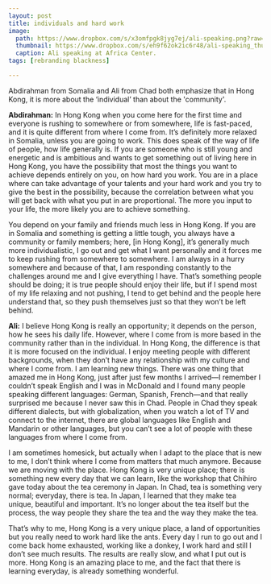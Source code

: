 ```yaml
---
layout: post
title: individuals and hard work
image:
  path: https://www.dropbox.com/s/x3omfpgk8jyg7ej/ali-speaking.png?raw=1
  thumbnail: https://www.dropbox.com/s/eh9f62ok2ic6r48/ali-speaking_thumbnail.png?raw=1
  caption: Ali speaking at Africa Center.
tags: [rebranding blackness]

---
```


Abdirahman from Somalia and Ali from Chad both emphasize that in Hong Kong, it is more about the ‘individual’ than about the 'community'.

<!--more-->

**Abdirahman:** In Hong Kong when you come here for the first time and everyone is rushing to somewhere or from somewhere, life is fast-paced, and it is quite different from where I come from. It’s definitely more relaxed in Somalia, unless you are going to work. This does speak of the way of life of people, how life generally is. If you are someone who is still young and energetic and is ambitious and wants to get something out of living here in Hong Kong, you have the possibility that most the things you want to achieve depends entirely on you, on how hard you work. You are in a place where can take advantage of your talents and your hard work and you try to give the best in the possibility, because the correlation between what you will get back with what you put in are proportional. The more you input to your life, the more likely you are to achieve something. 

You depend on your family and friends much less in Hong Kong. If you are in Somalia and something is getting a little tough, you always have a community or family members; here, [in Hong Kong], it’s generally much more individualistic, I go out and get what I want personally and it forces me to keep rushing from somewhere to somewhere. I am always in a hurry somewhere and because of that, I am responding constantly to the challenges around me and I give everything I have. That’s something people should be doing; it is true people should enjoy their life, but if I spend most of my life relaxing and not pushing, I tend to get behind and the people here understand that, so they push themselves just so that they won’t be left behind. 

**Ali:** I believe Hong Kong is really an opportunity; it depends on the person, how he sees his daily life. However, where I come from is more based in the community rather than in the individual. In Hong Kong, the difference is that it is more focused on the individual. I enjoy meeting people with different backgrounds, when they don’t have any relationship with my culture and where I come from. I am learning new things. There was one thing that amazed me in Hong Kong, just after just few months I arrived—I remember I couldn’t speak English and I was in McDonald and I found many people speaking different languages: German, Spanish, French—and that really surprised me because I never saw this in Chad. People in Chad they speak different dialects, but with globalization, when you watch a lot of TV and connect to the internet, there are global languages like English and Mandarin or other languages, but you can’t see a lot of people with these languages from where I come from. 

I am sometimes homesick, but actually when I adapt to the place that is new to me, I don’t think where I come from matters that much anymore. Because we are moving with the place. Hong Kong is very unique place; there is something new every day that we can learn, like the workshop that Chihiro gave today about the tea ceremony in Japan. In Chad, tea is something very normal; everyday, there is tea. In Japan, I learned that they make tea unique, beautiful and important. It’s no longer about the tea itself but the process, the way people they share the tea and the way they make the tea. 

That’s why to me, Hong Kong is a very unique place, a land of opportunities but you really need to work hard like the ants. Every day I run to go out and I come back home exhausted, working like a donkey, I work hard and still I don’t see much results. The results are really slow, and what I put out is more. Hong Kong is an amazing place to me, and the fact that there is learning everyday, is already something wonderful.



